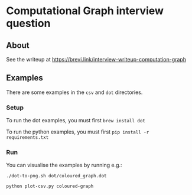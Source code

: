 # Computational Graph interview question

## About

See the writeup at https://brevi.link/interview-writeup-computation-graph

## Examples

There are some examples in the `csv` and `dot` directories. 

### Setup

To run the dot examples, you must first `brew install dot`

To run the python examples, you must first `pip install -r requirements.txt`

### Run

You can visualise the examples by running e.g.:

    ./dot-to-png.sh dot/coloured_graph.dot

    python plot-csv.py coloured-graph


